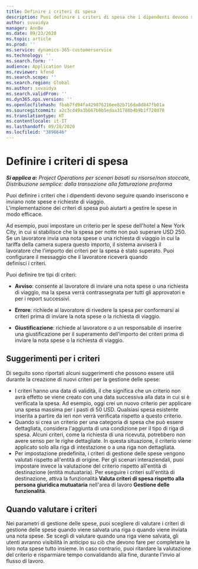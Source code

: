 ```yaml
---
title: Definire i criteri di spesa
description: Puoi definire i criteri di spesa che i dipendenti devono seguire quando inseriscono e inviano note spese e richieste di viaggio.
author: suvaidya
manager: AnnBe
ms.date: 09/23/2020
ms.topic: article
ms.prod: ''
ms.service: dynamics-365-customerservice
ms.technology: ''
ms.search.form: ''
audience: Application User
ms.reviewer: kfend
ms.search.scope: ''
ms.search.region: Global
ms.author: suvaidya
ms.search.validFrom: ''
ms.dyn365.ops.version: ''
ms.openlocfilehash: fbab7fd94fa429876216ee82b716da8d847fb01a
ms.sourcegitcommit: a2c3cd49a3b667b8b5edaa31788b4b9b1f728d78
ms.translationtype: HT
ms.contentlocale: it-IT
ms.lasthandoff: 09/28/2020
ms.locfileid: "3896646"
---
```

# <a name="define-expense-policies"></a>Definire i criteri di spesa

_**Si applica a:** Project Operations per scenari basati su risorse/non stoccate, Distribuzione semplice: dalla transazione alla fatturazione proforma_

Puoi definire i criteri che i dipendenti devono seguire quando inseriscono e inviano note spese e richieste di viaggio.         
L'implementazione dei criteri di spesa può aiutarti a gestire le spese in modo efficace.         

Ad esempio, puoi impostare un criterio per le spese dell'hotel a New York City, in cui si stabilisce che la spesa per notte non può superare USD 250.       
Se un lavoratore invia una nota spese o una richiesta di viaggio in cui la tariffa della camera supera questo importo, il sistema avviserà il         
lavoratore che l'importo dei criteri per la spesa è stato superato. Puoi configurare il messaggio che il lavoratore riceverà quando        
definisci i criteri.      
        
Puoi definire tre tipi di criteri:         
        
- **Avviso**: consente al lavoratore di inviare una nota spese o una richiesta di viaggio, ma la spesa verrà contrassegnata per tutti gli approvatori e         
  per i report successivi.        

- **Errore**: richiede al lavoratore di rivedere la spesa per conformarsi ai criteri prima di inviare la nota spese o la richiesta di viaggio.        
 
 - **Giustificazione**: richiede al lavoratore o a un responsabile di inserire una giustificazione per il superamento dell'importo dei criteri prima di inviare la nota spese o la richiesta di viaggio.        

## <a name="policy-tips"></a>Suggerimenti per i criteri
Di seguito sono riportati alcuni suggerimenti che possono essere utili durante la creazione di nuovi criteri per la gestione delle spese: 

- I criteri hanno una data di validità, il che significa che un criterio non avrà effetto se viene creato con una data successiva alla data in cui si è verificata la spesa. Ad esempio, oggi crei un nuovo criterio per applicare una spesa massima per i pasti di 50 USD. Qualsiasi spesa esistente inserita a partire da ieri non verrà verificata rispetto a questo criterio.
- Quando si crea un criterio per una categoria di spesa che può essere dettagliata, considera l'aggiunta di una condizione per il tipo di riga di spesa. Alcuni criteri, come la richiesta di una ricevuta, potrebbero non avere senso per le righe dettagliate. In questa situazione, il criterio viene applicato solo alla riga di intestazione o a una riga non dettagliata. 
- Per impostazione predefinita, i criteri di gestione delle spese vengono valutati rispetto all'entità di origine. Per gli scenari interaziendali, puoi impostare invece la valutazione del criterio rispetto all'entità di destinazione (entità mutuataria). Per eseguire i criteri sull'entità di destinazione, attiva la funzionalità **Valuta criteri di spesa rispetto alla persona giuridica mutuataria** nell'area di lavoro **Gestione delle funzionalità**.

## <a name="when-to-evaluate-policies"></a>Quando valutare i criteri

Nei parametri di gestione delle spese, puoi scegliere di valutare i criteri di gestione delle spese quando viene salvata una riga o quando viene inviata una nota spese. Se scegli di valutare quando una riga viene salvata, gli utenti avranno visibilità in anticipo su ciò che devono fare per completare la loro nota spese tutto insieme. In caso contrario, puoi ritardare la valutazione del criterio e risparmiare tempo convalidando alla fine, durante l'invio al flusso di lavoro.

